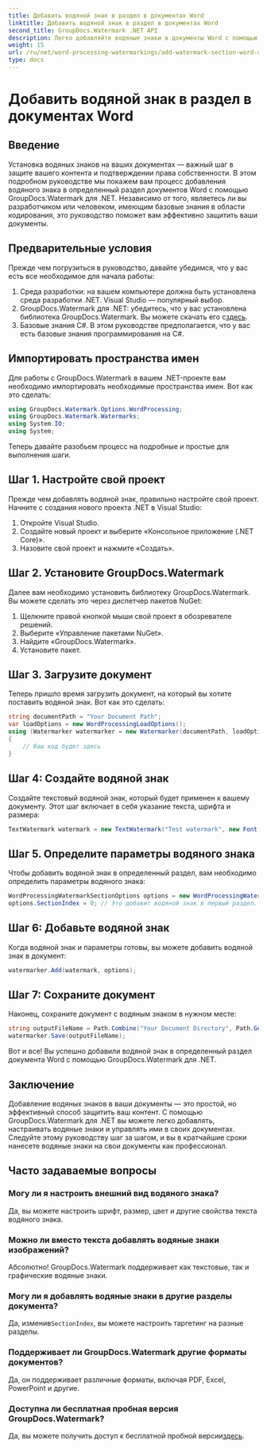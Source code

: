 ```yaml
---
title: Добавить водяной знак в раздел в документах Word
linktitle: Добавить водяной знак в раздел в документах Word
second_title: GroupDocs.Watermark .NET API
description: Легко добавляйте водяные знаки в документы Word с помощью GroupDocs.Watermark для .NET. Защитите свой контент с помощью этого простого руководства.
weight: 15
url: /ru/net/word-processing-watermarkings/add-watermark-section-word-docs/
type: docs
---
```

# Добавить водяной знак в раздел в документах Word

## Введение
Установка водяных знаков на ваших документах — важный шаг в защите вашего контента и подтверждении права собственности. В этом подробном руководстве мы покажем вам процесс добавления водяного знака в определенный раздел документов Word с помощью GroupDocs.Watermark для .NET. Независимо от того, являетесь ли вы разработчиком или человеком, имеющим базовые знания в области кодирования, это руководство поможет вам эффективно защитить ваши документы.
## Предварительные условия
Прежде чем погрузиться в руководство, давайте убедимся, что у вас есть все необходимое для начала работы:
1. Среда разработки: на вашем компьютере должна быть установлена среда разработки .NET. Visual Studio — популярный выбор.
2.  GroupDocs.Watermark для .NET: убедитесь, что у вас установлена библиотека GroupDocs.Watermark. Вы можете скачать его с[здесь](https://releases.groupdocs.com/Watermark/net/).
3. Базовые знания C#. В этом руководстве предполагается, что у вас есть базовые знания программирования на C#.
## Импортировать пространства имен
Для работы с GroupDocs.Watermark в вашем .NET-проекте вам необходимо импортировать необходимые пространства имен. Вот как это сделать:
```csharp
using GroupDocs.Watermark.Options.WordProcessing;
using GroupDocs.Watermark.Watermarks;
using System.IO;
using System;
```
Теперь давайте разобьем процесс на подробные и простые для выполнения шаги.
## Шаг 1. Настройте свой проект
Прежде чем добавлять водяной знак, правильно настройте свой проект. Начните с создания нового проекта .NET в Visual Studio:
1. Откройте Visual Studio.
2. Создайте новый проект и выберите «Консольное приложение (.NET Core)».
3. Назовите свой проект и нажмите «Создать».
## Шаг 2. Установите GroupDocs.Watermark
Далее вам необходимо установить библиотеку GroupDocs.Watermark. Вы можете сделать это через диспетчер пакетов NuGet:
1. Щелкните правой кнопкой мыши свой проект в обозревателе решений.
2. Выберите «Управление пакетами NuGet».
3. Найдите «GroupDocs.Watermark».
4. Установите пакет.
## Шаг 3. Загрузите документ
Теперь пришло время загрузить документ, на который вы хотите поставить водяной знак. Вот как это сделать:
```csharp
string documentPath = "Your Document Path";
var loadOptions = new WordProcessingLoadOptions();
using (Watermarker watermarker = new Watermarker(documentPath, loadOptions))
{
    // Ваш код будет здесь
}
```
## Шаг 4: Создайте водяной знак
Создайте текстовый водяной знак, который будет применен к вашему документу. Этот шаг включает в себя указание текста, шрифта и размера:
```csharp
TextWatermark watermark = new TextWatermark("Test watermark", new Font("Arial", 19));
```
## Шаг 5. Определите параметры водяного знака
Чтобы добавить водяной знак в определенный раздел, вам необходимо определить параметры водяного знака:
```csharp
WordProcessingWatermarkSectionOptions options = new WordProcessingWatermarkSectionOptions();
options.SectionIndex = 0; // Это добавит водяной знак в первый раздел.
```
## Шаг 6: Добавьте водяной знак
Когда водяной знак и параметры готовы, вы можете добавить водяной знак в документ:
```csharp
watermarker.Add(watermark, options);
```
## Шаг 7: Сохраните документ
Наконец, сохраните документ с водяным знаком в нужном месте:
```csharp
string outputFileName = Path.Combine("Your Document Directory", Path.GetFileName(documentPath));
watermarker.Save(outputFileName);
```
Вот и все! Вы успешно добавили водяной знак в определенный раздел документа Word с помощью GroupDocs.Watermark для .NET.
## Заключение
Добавление водяных знаков в ваши документы — это простой, но эффективный способ защитить ваш контент. С помощью GroupDocs.Watermark для .NET вы можете легко добавлять, настраивать водяные знаки и управлять ими в своих документах. Следуйте этому руководству шаг за шагом, и вы в кратчайшие сроки нанесете водяные знаки на свои документы как профессионал.
## Часто задаваемые вопросы
### Могу ли я настроить внешний вид водяного знака?
Да, вы можете настроить шрифт, размер, цвет и другие свойства текста водяного знака.
### Можно ли вместо текста добавлять водяные знаки изображений?
Абсолютно! GroupDocs.Watermark поддерживает как текстовые, так и графические водяные знаки.
### Могу ли я добавлять водяные знаки в другие разделы документа?
 Да, изменив`SectionIndex`, вы можете настроить таргетинг на разные разделы.
### Поддерживает ли GroupDocs.Watermark другие форматы документов?
Да, он поддерживает различные форматы, включая PDF, Excel, PowerPoint и другие.
### Доступна ли бесплатная пробная версия GroupDocs.Watermark?
 Да, вы можете получить доступ к бесплатной пробной версии[здесь](https://releases.groupdocs.com/).
